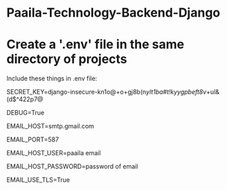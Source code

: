 # Paaila-Technology-Backend-Django


# Create a '.env' file in the same directory of projects

Include these things in .env file:

SECRET_KEY=django-insecure-kn1o@+o+gj8b(n*ylt1ba#t!kyygpbeft8v*+ul&(d$^422p7@

DEBUG=True

EMAIL_HOST=smtp.gmail.com

EMAIL_PORT=587

EMAIL_HOST_USER=paaila email

EMAIL_HOST_PASSWORD=password of email

EMAIL_USE_TLS=True
